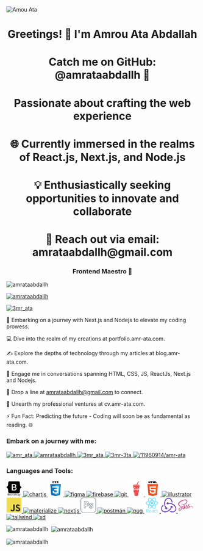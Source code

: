 

<img src="https://miro.medium.com/v2/resize:fit:1024/1*FMHXLDuMOrdIcTsRCs5BLg.png" width="1500" height="300" alt="Amou Ata"  />
<h1 align="center">Greetings! 👋 I'm Amrou Ata Abdallah</h1>
<h1 align="center">Catch me on GitHub: @amrataabdallh 🚀</h1>
<h1 align="center">Passionate about crafting the web experience</h1>
<h1 align="center">🌐 Currently immersed in the realms of React.js, Next.js, and Node.js</h1>
<h1 align="center">💡 Enthusiastically seeking opportunities to innovate and collaborate</h1>
<h1 align="center">📧 Reach out via email: amrataabdallh@gmail.com</h1>
<h3 align="center">Frontend Maestro 🚀</h3>

<p align="left">
  <img src="https://komarev.com/ghpvc/?username=amrataabdallh&label=Profile%20views&color=0e75b6&style=flat" alt="amrataabdallh" />
</p>
<p align="left">
  <a href="https://github.com/ryo-ma/github-profile-trophy">
    <img src="https://github-profile-trophy.vercel.app/?username=amrataabdallh" alt="amrataabdallh" />
  </a>
</p>
<p align="left">
  <a href="https://twitter.com/3mr_ata" target="blank">
    <img src="https://img.shields.io/twitter/follow/3mr_ata?logo=twitter&style=for-the-badge" alt="3mr_ata" />
  </a>
</p>

🚀 Embarking on a journey with Next.js and Nodejs to elevate my coding prowess.

💻 Dive into the realm of my creations at portfolio.amr-ata.com.

✍️ Explore the depths of technology through my articles at blog.amr-ata.com.

💬 Engage me in conversations spanning HTML, CSS, JS, ReactJs, Next.js and Nodejs.

📧 Drop a line at amrataabdallh@gmail.com to connect.

📃 Unearth my professional ventures at cv.amr-ata.com.

⚡ Fun Fact: Predicting the future - Coding will soon be as fundamental as reading. 🌐

<h3 align="left">Embark on a journey with me:</h3>
<p align="left">
  <a href="https://codepen.io/amr_ata" target="blank">
    <img align="center" src="https://raw.githubusercontent.com/rahuldkjain/github-profile-readme-generator/master/src/images/icons/Social/codepen.svg" alt="amr_ata" height="30" width="40" />
  </a>
  <a href="https://dev.to/amrataabdallh" target="blank">
    <img align="center" src="https://raw.githubusercontent.com/rahuldkjain/github-profile-readme-generator/master/src/images/icons/Social/devto.svg" alt="amrataabdallh" height="30" width="40" />
  </a>
  <a href="https://twitter.com/3mr_ata" target="blank">
    <img align="center" src="https://raw.githubusercontent.com/rahuldkjain/github-profile-readme-generator/master/src/images/icons/Social/twitter.svg" alt="3mr_ata" height="30" width="40" />
  </a>
  <a href="https://linkedin.com/in/3mr-3ta" target="blank">
    <img align="center" src="https://raw.githubusercontent.com/rahuldkjain/github-profile-readme-generator/master/src/images/icons/Social/linked-in-alt.svg" alt="3mr-3ta" height="30" width="40" />
  </a>
  <a href="https://stackoverflow.com/users//11960914/amr-ata" target="blank">
    <img align="center" src="https://raw.githubusercontent.com/rahuldkjain/github-profile-readme-generator/master/src/images/icons/Social/stack-overflow.svg" alt="/11960914/amr-ata" height="30" width="40" />
  </a>
</p>

<h3 align="left">Languages and Tools:</h3>
<p align="left">
  <a href="https://getbootstrap.com" target="_blank" rel="noreferrer">
    <img src="https://raw.githubusercontent.com/devicons/devicon/master/icons/bootstrap/bootstrap-plain-wordmark.svg" alt="bootstrap" width="40" height="40" />
  </a>
  <a href="https://www.chartjs.org" target="_blank" rel="noreferrer">
    <img src="https://www.chartjs.org/media/logo-title.svg" alt="chartjs" width="40" height="40" />
  </a>
  <a href="https://www.w3schools.com/css/" target="_blank" rel="noreferrer">
    <img src="https://raw.githubusercontent.com/devicons/devicon/master/icons/css3/css3-original-wordmark.svg" alt="css3" width="40" height="40" />
  </a>
  <a href="https://www.figma.com/" target="_blank" rel="noreferrer">
    <img src="https://www.vectorlogo.zone/logos/figma/figma-icon.svg" alt="figma" width="40" height="40" />
  </a>
  <a href="https://firebase.google.com/" target="_blank" rel="noreferrer">
    <img src="https://www.vectorlogo.zone/logos/firebase/firebase-icon.svg" alt="firebase" width="40" height="40" />
  </a>
  <a href="https://git-scm.com/" target="_blank" rel="noreferrer">
    <img src="https://www.vectorlogo.zone/logos/git-scm/git-scm-icon.svg" alt="git" width="40" height="40" />
  </a>
  <a href="https://gulpjs.com" target="_blank" rel="noreferrer">
    <img src="https://raw.githubusercontent.com/devicons/devicon/master/icons/gulp/gulp-plain.svg" alt="gulp" width="40" height="40" />
  </a>
  <a href="https://www.w3.org/html/" target="_blank" rel="noreferrer">
    <img src="https://raw.githubusercontent.com/devicons/devicon/master/icons/html5/html5-original-wordmark.svg" alt="html5" width="40" height="40" />
  </a>
  <a href="https://www.adobe.com/in/products/illustrator.html" target="_blank" rel="noreferrer">
    <img src="https://www.vectorlogo.zone/logos/adobe_illustrator/adobe_illustrator-icon.svg" alt="illustrator" width="40" height="40" />
  </a>
  <a href="https://developer.mozilla.org/en-US/docs/Web/JavaScript" target="_blank" rel="noreferrer">
    <img src="https://raw.githubusercontent.com/devicons/devicon/master/icons/javascript/javascript-original.svg" alt="javascript" width="40" height="40" />
  </a>
  <a href="https://materializecss.com/" target="_blank" rel="noreferrer">
    <img src="https://raw.githubusercontent.com/prplx/svg-logos/5585531d45d294869c4eaab4d7cf2e9c167710a9/svg/materialize.svg" alt="materialize" width="40" height="40" />
  </a>
  <a href="https://nextjs.org/" target="_blank" rel="noreferrer">
    <img src="https://cdn.worldvectorlogo.com/logos/nextjs-2.svg" alt="nextjs" width="40" height="40"   style="background: #fff;" />
  </a>
  <a href="https://www.photoshop.com/en" target="_blank" rel="noreferrer">
    <img src="https://raw.githubusercontent.com/devicons/devicon/master/icons/photoshop/photoshop-line.svg" alt="photoshop" width="40" height="40" />
  </a>
  <a href="https://postman.com" target="_blank" rel="noreferrer">
    <img src="https://www.vectorlogo.zone/logos/getpostman/getpostman-icon.svg" alt="postman" width="40" height="40" />
  </a>
  <a href="https://pugjs.org" target="_blank" rel="noreferrer">
    <img src="https://cdn.worldvectorlogo.com/logos/pug.svg" alt="pug" width="40" height="40" />
  </a>
  <a href="https://reactjs.org/" target="_blank" rel="noreferrer">
    <img src="https://raw.githubusercontent.com/devicons/devicon/master/icons/react/react-original-wordmark.svg" alt="react" width="40" height="40" />
  </a> 
  <a href="https://redux.js.org" target="_blank" rel="noreferrer">
    <img src="https://raw.githubusercontent.com/devicons/devicon/master/icons/redux/redux-original.svg" alt="redux" width="40" height="40" />
  </a>
  <a href="https://sass-lang.com" target="_blank" rel="noreferrer">
    <img src="https://raw.githubusercontent.com/devicons/devicon/master/icons/sass/sass-original.svg" alt="sass" width="40" height="40" />
  </a>
  <a href="https://tailwindcss.com/" target="_blank" rel="noreferrer">
    <img src="https://www.vectorlogo.zone/logos/tailwindcss/tailwindcss-icon.svg" alt="tailwind" width="40" height="40" />
  </a>
  <a href="https://www.adobe.com/products/xd.html" target="_blank" rel="noreferrer">
    <img src="https://cdn.worldvectorlogo.com/logos/adobe-xd.svg" alt="xd" width="40" height="40" />
  </a>
</p>

<p>
  <img align="left" src="https://github-readme-stats.vercel.app/api/top-langs?username=amrataabdallh&show_icons=true&locale=en&layout=compact" alt="amrataabdallh" />
</p>
<p>&nbsp;
  <img align="center" src="https://github-readme-stats.vercel.app/api?username=amrataabdallh&show_icons=true&locale=en" alt="amrataabdallh" />
</p>
<p>
  <img align="center" src="https://github-readme-streak-stats.herokuapp.com/?user=amrataabdallh&" alt="amrataabdallh" />
</p>

